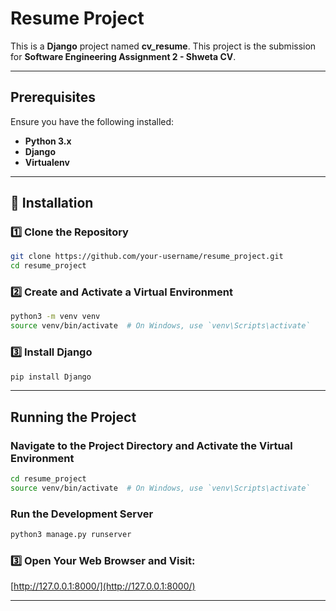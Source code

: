# Resume Project

This is a **Django** project named **cv_resume**. This project is the submission for **Software Engineering Assignment 2 - Shweta CV**.

---

##  Prerequisites

Ensure you have the following installed:

- **Python 3.x**
- **Django**
- **Virtualenv**

---

## 📝 Installation

### 1️⃣ Clone the Repository
```bash
git clone https://github.com/your-username/resume_project.git
cd resume_project
```

### 2️⃣ Create and Activate a Virtual Environment
```bash
python3 -m venv venv
source venv/bin/activate  # On Windows, use `venv\Scripts\activate`
```

### 3️⃣ Install Django
```bash
pip install Django
```

---

## Running the Project

### Navigate to the Project Directory and Activate the Virtual Environment
```bash
cd resume_project
source venv/bin/activate  # On Windows, use `venv\Scripts\activate`
```

### Run the Development Server
```bash
python3 manage.py runserver
```

### 3️⃣ Open Your Web Browser and Visit:
[http://127.0.0.1:8000/](http://127.0.0.1:8000/)

---
